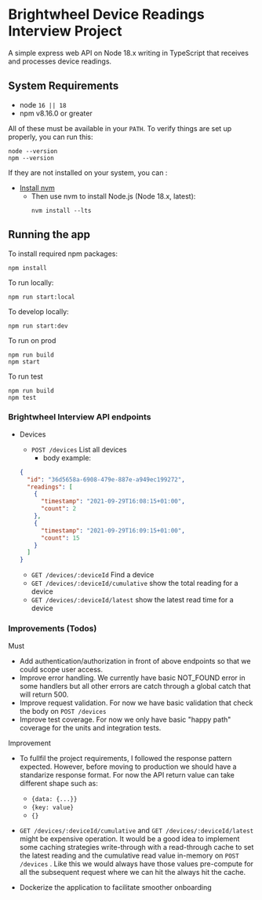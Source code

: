 # Brightwheel Device Readings Interview Project

A simple express web API on Node 18.x writing in TypeScript that receives and
processes device readings.

## System Requirements

- node `16 || 18`
- npm v8.16.0 or greater

All of these must be available in your `PATH`. To verify things are set up
properly, you can run this:

```shell
node --version
npm --version
```

If they are not installed on your system, you can :

- <a href="https://github.com/nvm-sh/nvm" target="_blank">Install nvm</a>
  - Then use nvm to install Node.js (Node 18.x, latest):
    ```shell
    nvm install --lts
    ```

## Running the app

To install required npm packages:

```shell
npm install
```

To run locally:

```shell
npm run start:local
```

To develop locally:

```shell
npm run start:dev
```

To run on prod

```shell
npm run build
npm start
```

To run test

```shell
npm run build
npm test
```

### Brightwheel Interview API endpoints

- Devices

  - `POST /devices` List all devices
    - body example:

  ```json
  {
    "id": "36d5658a-6908-479e-887e-a949ec199272",
    "readings": [
      {
        "timestamp": "2021-09-29T16:08:15+01:00",
        "count": 2
      },
      {
        "timestamp": "2021-09-29T16:09:15+01:00",
        "count": 15
      }
    ]
  }
  ```

  - `GET /devices/:deviceId` Find a device
  - `GET /devices/:deviceId/cumulative` show the total reading for a device
  - `GET /devices/:deviceId/latest` show the latest read time for a device

### Improvements (Todos)

Must

- Add authentication/authorization in front of above endpoints so that we could
  scope user access.
- Improve error handling. We currently have basic NOT_FOUND error in some
  handlers but all other errors are catch through a global catch that will
  return 500.
- Improve request validation. For now we have basic validation that check the
  body on `POST /devices`
- Improve test coverage. For now we only have basic "happy path" coverage for
  the units and integration tests.

Improvement

- To fullfil the project requirements, I followed the response pattern expected.
  However, before moving to production we should have a standarize response
  format. For now the API return value can take different shape such as:

  - `{data: {...}}`
  - `{key: value}`
  - `{}`

- `GET /devices/:deviceId/cumulative` and `GET /devices/:deviceId/latest` might
  be expensive operation. It would be a good idea to implement some caching
  strategies write-through with a read-through cache to set the latest reading
  and the cumulative read value in-memory on `POST /devices` . Like this we
  would always have those values pre-compute for all the subsequent request
  where we can hit the always hit the cache.
- Dockerize the application to facilitate smoother onboarding
